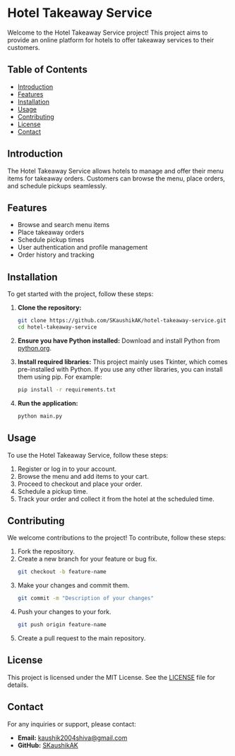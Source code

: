 # Hotel Takeaway Service

Welcome to the Hotel Takeaway Service project! This project aims to provide an online platform for hotels to offer takeaway services to their customers.

## Table of Contents

- [Introduction](#introduction)
- [Features](#features)
- [Installation](#installation)
- [Usage](#usage)
- [Contributing](#contributing)
- [License](#license)
- [Contact](#contact)

## Introduction

The Hotel Takeaway Service allows hotels to manage and offer their menu items for takeaway orders. Customers can browse the menu, place orders, and schedule pickups seamlessly.

## Features

- Browse and search menu items
- Place takeaway orders
- Schedule pickup times
- User authentication and profile management
- Order history and tracking

## Installation

To get started with the project, follow these steps:

1. **Clone the repository:**
    ```bash
    git clone https://github.com/SKaushikAK/hotel-takeaway-service.git
    cd hotel-takeaway-service
    ```

2. **Ensure you have Python installed:**
    Download and install Python from [python.org](https://www.python.org/).

3. **Install required libraries:**
    This project mainly uses Tkinter, which comes pre-installed with Python. If you use any other libraries, you can install them using pip. For example:
    ```bash
    pip install -r requirements.txt
    ```

4. **Run the application:**
    ```bash
    python main.py
    ```
## Usage

To use the Hotel Takeaway Service, follow these steps:

1. Register or log in to your account.
2. Browse the menu and add items to your cart.
3. Proceed to checkout and place your order.
4. Schedule a pickup time.
5. Track your order and collect it from the hotel at the scheduled time.

## Contributing

We welcome contributions to the project! To contribute, follow these steps:

1. Fork the repository.
2. Create a new branch for your feature or bug fix.
    ```bash
    git checkout -b feature-name
    ```
3. Make your changes and commit them.
    ```bash
    git commit -m "Description of your changes"
    ```
4. Push your changes to your fork.
    ```bash
    git push origin feature-name
    ```
5. Create a pull request to the main repository.

## License

This project is licensed under the MIT License. See the [LICENSE](LICENSE) file for details.

## Contact

For any inquiries or support, please contact:
- **Email:** kaushik2004shiva@gmail.com
- **GitHub:** [SKaushikAK](https://github.com/SKaushikAK)

